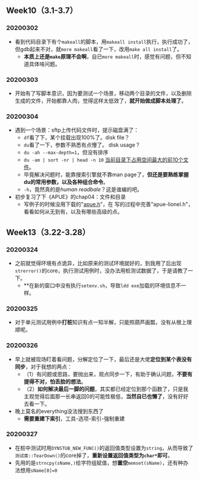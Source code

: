 
## Week10（3.1-3.7）

### 20200302

+ 看到代码目录下有个`makeall`的脚本，用`makeall install`执行，执行成功了，但gdb起来不对，就`more makeall`看了一下，改用`make all install`了。
  + **本质上还是`make`原理不会啊**，自已`more makeall`时，感觉有问题，但不知道具体啥问题。

### 20200303

+ 开始有了写脚本意识，因为要测试一个场景，移动两个目录的文件，以及删除生成的文件，开始都靠人肉，觉得这样太低效了，**就开始做成脚本处理了**。

### 20200304

+ 遇到一个场景：sftp上传代码文件时，提示磁盘满了：
  + `df`看了下，某个挂载出现100%了。disk file？
  + `du`看了一下，参数不熟悉有点懵了。 disk usage？
  + `du -ah --max-depth=1`，但没有排序
  + `du -am | sort -nr | head -n 10`  [当前目录下占用空间最大的前10个文件]( https://www.cnblogs.com/mengchunchen/p/9707834.html )。
  + 毕竟解决问题时，能靠搜索引擎就不靠man page了，**但还是要熟练掌握du的常用参数，以及各种组合命令**。
  + `-h`，竟然真的是*human readbale*？这是谁编的吧。
+ 初步复习了下《APUE》的chap04：文件和目录
  + 写例子的时候没用下载的"[apue.h](https://www.cnblogs.com/wjgaas/p/5220048.html)"，在 写的过程中完善"apue-lionel.h"，看看如何从无到有，以及有哪些高级的点。


## Week13（3.22-3.28）

### 20200324

+ 之前就觉得环境有点诡异，比如原来的测试环境就好的，到我用了后出现`strerror()`的core，执行测试用例时，没办法用桩测试数据了，于是请教了一下。
  + **在新的窗口中没有执行`setenv.sh`，导致`ldd exe`加载的环境信息不一样。

### 20200325

+ 对于单元测试用例中**打桩**知识有点一知半解，只能照葫芦画瓢，没有从根上理顺呢。

### 20200326

+ 早上就被现场盯着看问题，分解定位了一下，最后还是大佬**定位到某个表没有同步**，对于我想的两点：
  + （1）有问题或思路，要抛出来，观点同步一下，有助于确认问题，**不要有提得不对，怕丢脸的想法**。
  + （2）**如何解决最后一脚的问题**，其实都已经定位到那个函数了，只是我主观觉得后面那一长串返回0的可能性极低，**当然自已也懒了**，没有好好去看一下。
+ 晚上莫名的everything没法搜到东西了
  + **需要重建下索引**，工具-选项-索引-强制重建

### 20200327

+ 在桩中测试时用`DYNSTUB_NEW_FUNC()`的返回值类型设置为`string`，从而导致了`测试类::TearDown()`的core掉了，**重新设置返回值类型为`char*`即可**。
+ 先用的是`strncpy(sName,)`给字符组赋值，想**置空**`memset(sName)`，还有种办法想用`sName[0]=0`